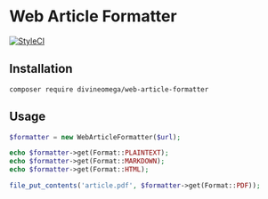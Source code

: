 # Web Article Formatter

[![StyleCI](https://styleci.io/repos/126647242/shield?branch=master)](https://styleci.io/repos/126647242)

## Installation

```
composer require divineomega/web-article-formatter
```

## Usage

```php
$formatter = new WebArticleFormatter($url);

echo $formatter->get(Format::PLAINTEXT);
echo $formatter->get(Format::MARKDOWN);
echo $formatter->get(Format::HTML);

file_put_contents('article.pdf', $formatter->get(Format::PDF));

```